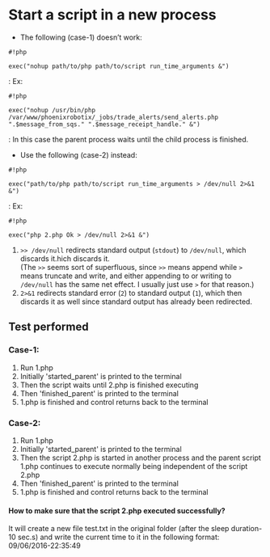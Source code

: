 # Start a script in a new process

- The following (case-1) doesn’t work:

```
#!php

exec("nohup path/to/php path/to/script run_time_arguments &")
```
: Ex:

```
#!php

exec("nohup /usr/bin/php /var/www/phoenixrobotix/_jobs/trade_alerts/send_alerts.php ".$message_from_sqs." ".$message_receipt_handle." &")
```
: In this case the parent process waits until the child process is finished.

- Use the following (case-2) instead:

```
#!php

exec("path/to/php path/to/script run_time_arguments > /dev/null 2>&1 &")
```
: Ex:

```
#!php

exec("php 2.php Ok > /dev/null 2>&1 &")
```
1. ```>> /dev/null``` redirects standard output (```stdout```) to ```/dev/null```, which discards it.hich discards it.  
(The ```>>``` seems sort of superfluous, since ```>>``` means append while ```>``` means truncate and write, and either appending to or writing to ```/dev/null``` has the same net effect. I usually just use ```>``` for that reason.)
2. ```2>&1``` redirects standard error (```2```) to standard output (```1```), which then discards it as well since standard output has already been redirected.

## Test performed

### Case-1:
1. Run 1.php
2. Initially 'started_parent' is printed to the terminal
3. Then the script waits until 2.php is finished executing
4. Then 'finished_parent' is printed to the terminal
5. 1.php is finished and control returns back to the terminal

### Case-2:
1. Run 1.php
2. Initially 'started_parent' is printed to the terminal
3. Then the script 2.php is started in another process and the parent script 1.php continues to execute normally being independent of the script 2.php
4. Then 'finished_parent' is printed to the terminal
5. 1.php is finished and control returns back to the terminal

#### How to make sure that the script 2.php executed successfully?
It will create a new file test.txt in the original folder (after the sleep duration-10 sec.s) and write the current time to it in the following format: 09/06/2016-22:35:49
